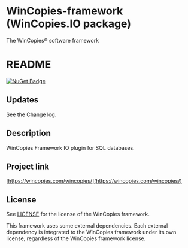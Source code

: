 ﻿WinCopies-framework (WinCopies.IO package)
==========================================

The WinCopies® software framework

README
======

[![NuGet Badge](https://buildstats.info/nuget/WinCopies.IO)](https://www.nuget.org/packages/WinCopies.IO/)

Updates
-------

See the Change log.

Description
-----------

WinCopies Framework IO plugin for SQL databases.

Project link
------------

[https://wincopies.com/wincopies/](https://wincopies.com/wincopies/)

License
-------

See [LICENSE](https://github.com/pierresprim/WinCopies-framework/blob/master/LICENSE) for the license of the WinCopies framework.

This framework uses some external dependencies. Each external dependency is integrated to the WinCopies framework under its own license, regardless of the WinCopies framework license.
